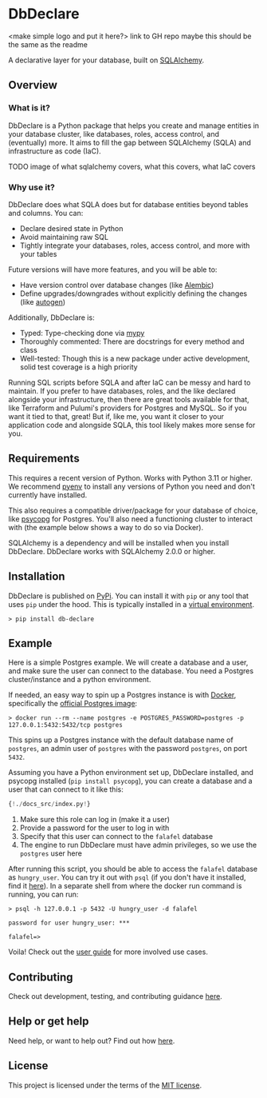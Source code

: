 # DbDeclare

<make simple logo and put it here?>
link to GH repo
maybe this should be the same as the readme

A declarative layer for your database, built on [SQLAlchemy](https://github.com/sqlalchemy/sqlalchemy).

## Overview

### What is it?

DbDeclare is a Python package that helps you create and manage entities in your database cluster,
like databases, roles, access control, and (eventually) more. It aims to fill the gap between
SQLAlchemy (SQLA) and infrastructure as code (IaC).

TODO image of what sqlalchemy covers, what this covers, what IaC covers

### Why use it?

DbDeclare does what SQLA does but for database entities beyond tables and columns. You can:

- Declare desired state in Python
- Avoid maintaining raw SQL
- Tightly integrate your databases, roles, access control, and more with your tables

Future versions will have more features, and you will be able to:

- Have version control over database changes (like [Alembic](https://github.com/sqlalchemy/alembic))
- Define upgrades/downgrades without explicitly defining the changes (like [autogen](https://alembic.sqlalchemy.org/en/latest/autogenerate.html))

Additionally, DbDeclare is:

- Typed: Type-checking done via [mypy](https://mypy.readthedocs.io/en/stable/)
- Thoroughly commented: There are docstrings for every method and class
- Well-tested: Though this is a new package under active development, solid test coverage is a high priority

Running SQL scripts before SQLA and after IaC can be messy and hard to maintain.
If you prefer to have databases, roles, and the like declared alongside your infrastructure, then there are
great tools available for that, like Terraform and Pulumi's providers for Postgres and MySQL. So if you want
it tied to that, great! But if, like me, you want it closer to your application code and alongside SQLA, this
tool likely makes more sense for you.

## Requirements

This requires a recent version of Python. Works with Python 3.11 or higher. We recommend [pyenv](todo) to
install any versions of Python you need and don't currently have installed.

This also requires a compatible driver/package for your database of choice, like
[psycopg](https://www.psycopg.org/) for Postgres. You'll also need a functioning cluster
to interact with (the example below shows a way to do so via Docker).

SQLAlchemy is a dependency and will be installed when you install DbDeclare. DbDeclare
works with SQLAlchemy 2.0.0 or higher.

## Installation

DbDeclare is published on [PyPi](https://pypi.org/project/dbdeclare/). You can install it with `pip` or any tool
that uses `pip` under the hood. This is typically installed in a [virtual environment](https://docs.python.org/3/library/venv.html).

```
> pip install db-declare
```

## Example

Here is a simple Postgres example. We will create a database and a user, and make sure the user
can connect to the database. You need a Postgres cluster/instance and a python environment.

If needed, an easy way to spin up a Postgres instance is with [Docker](https://www.docker.com/),
specifically the [official Postgres image](https://hub.docker.com/_/postgres):

```
> docker run --rm --name postgres -e POSTGRES_PASSWORD=postgres -p 127.0.0.1:5432:5432/tcp postgres
```

This spins up a Postgres instance with the default database name of `postgres`, an admin user of `postgres` with the
password `postgres`, on port `5432`.

Assuming you have a Python environment set up, DbDeclare installed, and psycopg installed (`pip install psycopg`),
you can create a database and a user that can connect to it like this:

```Python
{!./docs_src/index.py!}
```

1. Make sure this role can log in (make it a user)
2. Provide a password for the user to log in with
3. Specify that this user can connect to the `falafel` database
4. The engine to run DbDeclare must have admin privileges, so we use the `postgres` user here

After running this script, you should be able to access the `falafel` database as `hungry_user`. You can try it out with
`psql` (if you don't have it installed, find it [here](https://www.timescale.com/blog/how-to-install-psql-on-mac-ubuntu-debian-windows/)).
In a separate shell from where the docker run command is running, you can run:

```
> psql -h 127.0.0.1 -p 5432 -U hungry_user -d falafel

password for user hungry_user: ***

falafel=>
```

Voila! Check out the [user guide](/guide) for more involved use cases.

## Contributing

Check out development, testing, and contributing guidance [here](/contributing).

## Help or get help

Need help, or want to help out? Find out how [here](/help).

## License

This project is licensed under the terms of the [MIT license](https://github.com/raaid/db-declare/blob/main/LICENSE).